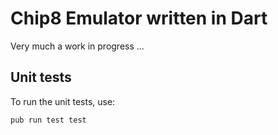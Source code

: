 # Chip8 Emulator written in Dart
Very much a work in progress ...

## Unit tests
To run the unit tests, use:
```bash
pub run test test
```